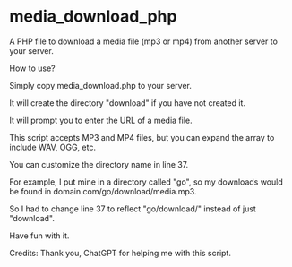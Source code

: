 # media_download_php
A PHP file to download a media file (mp3 or mp4) from another server to your server.

How to use? 

Simply copy media_download.php to your server.

It will create the directory "download" if you have not created it.

It will prompt you to enter the URL of a media file.

This script accepts MP3 and MP4 files, but you can expand the array to include WAV, OGG, etc. 

You can customize the directory name in line 37.

For example, I put mine in a directory called "go", so my downloads would be found in domain.com/go/download/media.mp3. 

So I had to change line 37 to reflect "go/download/" instead of just "download".

Have fun with it.

Credits: Thank you, ChatGPT for helping me with this script.
